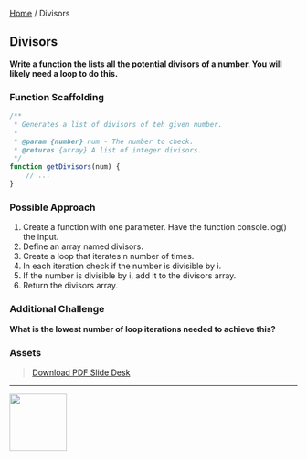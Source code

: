 [Home](/) / Divisors

<style>@import url("//readme.codeadam.ca/readme.css");</style>

## Divisors

**Write a function the lists all the potential divisors of a number. You will likely need a loop to do this.**

### Function Scaffolding

```javascript
/**
 * Generates a list of divisors of teh given number. 
 *
 * @param {number} num - The number to check.
 * @returns {array} A list of integer divisors.
 */
function getDivisors(num) {
    // ...
}
```

### Possible Approach

1. Create a function with one parameter. Have the function console.log() the input.
2. Define an array named divisors.
3. Create a loop that iterates n number of times.
4. In each iteration check if the number is divisible by i.
5. If the number is divisible by i, add it to the divisors array.
6. Return the divisors array.

### Additional Challenge

**What is the lowest number of loop iterations needed to achieve this?**

### Assets

> [Download PDF Slide Desk](/pdfs/divisors.pdf)

---

<a href="https://codeadam.ca">
<img src="https://cdn.codeadam.ca/images@1.0.0/codeadam-logo-coloured-horizontal.png" width="100">
</a>






